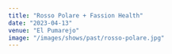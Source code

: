 ```yaml
---
title: "Rosso Polare + Fassion Health"
date: "2023-04-13"
venue: "El Pumarejo"
image: "/images/shows/past/rosso-polare.jpg"
---
```

